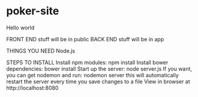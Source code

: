 # poker-site
Hello world

FRONT END stuff will be in public
BACK END stuff will be in app

THINGS YOU NEED
Node.js

STEPS TO INSTALL
Install npm modules: npm install
Install bower dependencies: bower install
Start up the server: node server.js
    If you want, you can get nodemon and run: nodemon server
    this will automatically restart the server every time you save changes to a file
View in browser at http://localhost:8080